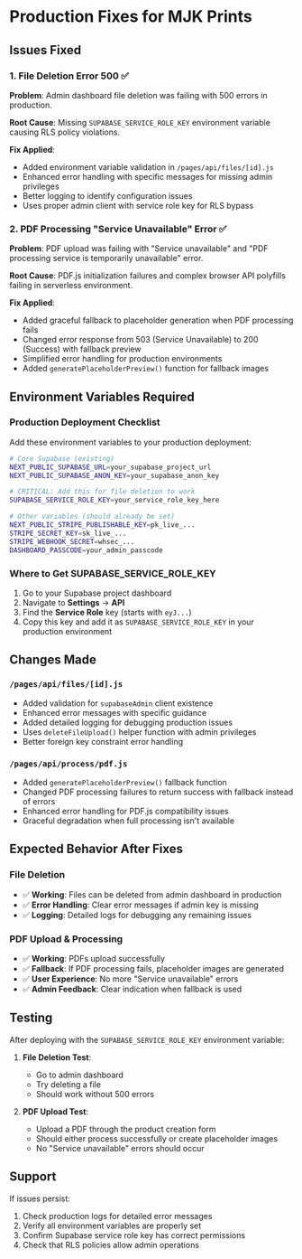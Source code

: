 # Production Fixes for MJK Prints

## Issues Fixed

### 1. File Deletion Error 500 ✅
**Problem**: Admin dashboard file deletion was failing with 500 errors in production.

**Root Cause**: Missing `SUPABASE_SERVICE_ROLE_KEY` environment variable causing RLS policy violations.

**Fix Applied**:
- Added environment variable validation in `/pages/api/files/[id].js`
- Enhanced error handling with specific messages for missing admin privileges
- Better logging to identify configuration issues
- Uses proper admin client with service role key for RLS bypass

### 2. PDF Processing "Service Unavailable" Error ✅
**Problem**: PDF upload was failing with "Service unavailable" and "PDF processing service is temporarily unavailable" error.

**Root Cause**: PDF.js initialization failures and complex browser API polyfills failing in serverless environment.

**Fix Applied**:
- Added graceful fallback to placeholder generation when PDF processing fails
- Changed error response from 503 (Service Unavailable) to 200 (Success) with fallback preview
- Simplified error handling for production environments
- Added `generatePlaceholderPreview()` function for fallback images

## Environment Variables Required

### Production Deployment Checklist

Add these environment variables to your production deployment:

```bash
# Core Supabase (existing)
NEXT_PUBLIC_SUPABASE_URL=your_supabase_project_url
NEXT_PUBLIC_SUPABASE_ANON_KEY=your_supabase_anon_key

# CRITICAL: Add this for file deletion to work
SUPABASE_SERVICE_ROLE_KEY=your_service_role_key_here

# Other variables (should already be set)
NEXT_PUBLIC_STRIPE_PUBLISHABLE_KEY=pk_live_...
STRIPE_SECRET_KEY=sk_live_...
STRIPE_WEBHOOK_SECRET=whsec_...
DASHBOARD_PASSCODE=your_admin_passcode
```

### Where to Get SUPABASE_SERVICE_ROLE_KEY

1. Go to your Supabase project dashboard
2. Navigate to **Settings** → **API**
3. Find the **Service Role** key (starts with `eyJ...`)
4. Copy this key and add it as `SUPABASE_SERVICE_ROLE_KEY` in your production environment

## Changes Made

### `/pages/api/files/[id].js`
- Added validation for `supabaseAdmin` client existence
- Enhanced error messages with specific guidance
- Added detailed logging for debugging production issues
- Uses `deleteFileUpload()` helper function with admin privileges
- Better foreign key constraint error handling

### `/pages/api/process/pdf.js`
- Added `generatePlaceholderPreview()` fallback function
- Changed PDF processing failures to return success with fallback instead of errors
- Enhanced error handling for PDF.js compatibility issues
- Graceful degradation when full processing isn't available

## Expected Behavior After Fixes

### File Deletion
- ✅ **Working**: Files can be deleted from admin dashboard in production
- ✅ **Error Handling**: Clear error messages if admin key is missing
- ✅ **Logging**: Detailed logs for debugging any remaining issues

### PDF Upload & Processing
- ✅ **Working**: PDFs upload successfully
- ✅ **Fallback**: If PDF processing fails, placeholder images are generated
- ✅ **User Experience**: No more "Service unavailable" errors
- ✅ **Admin Feedback**: Clear indication when fallback is used

## Testing

After deploying with the `SUPABASE_SERVICE_ROLE_KEY` environment variable:

1. **File Deletion Test**:
   - Go to admin dashboard
   - Try deleting a file
   - Should work without 500 errors

2. **PDF Upload Test**:
   - Upload a PDF through the product creation form
   - Should either process successfully or create placeholder images
   - No "Service unavailable" errors should occur

## Support

If issues persist:
1. Check production logs for detailed error messages
2. Verify all environment variables are properly set
3. Confirm Supabase service role key has correct permissions
4. Check that RLS policies allow admin operations